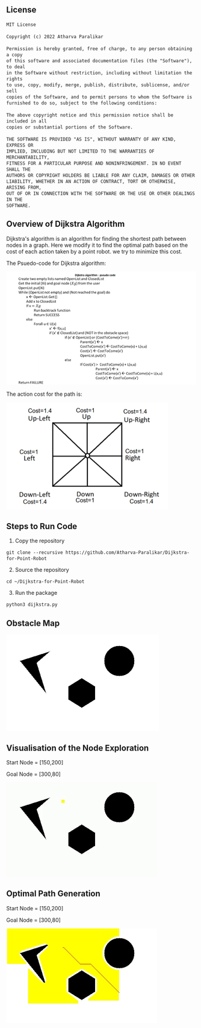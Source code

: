 ## License
```
MIT License

Copyright (c) 2022 Atharva Paralikar

Permission is hereby granted, free of charge, to any person obtaining a copy
of this software and associated documentation files (the "Software"), to deal
in the Software without restriction, including without limitation the rights
to use, copy, modify, merge, publish, distribute, sublicense, and/or sell
copies of the Software, and to permit persons to whom the Software is
furnished to do so, subject to the following conditions:

The above copyright notice and this permission notice shall be included in all
copies or substantial portions of the Software.

THE SOFTWARE IS PROVIDED "AS IS", WITHOUT WARRANTY OF ANY KIND, EXPRESS OR
IMPLIED, INCLUDING BUT NOT LIMITED TO THE WARRANTIES OF MERCHANTABILITY,
FITNESS FOR A PARTICULAR PURPOSE AND NONINFRINGEMENT. IN NO EVENT SHALL THE
AUTHORS OR COPYRIGHT HOLDERS BE LIABLE FOR ANY CLAIM, DAMAGES OR OTHER
LIABILITY, WHETHER IN AN ACTION OF CONTRACT, TORT OR OTHERWISE, ARISING FROM,
OUT OF OR IN CONNECTION WITH THE SOFTWARE OR THE USE OR OTHER DEALINGS IN THE
SOFTWARE.
```

## Overview of Dijkstra Algorithm

Dijkstra's algorithm is an algorithm for finding the shortest path between nodes in a graph. Here we modify it to find the optimal path based on the cost of each action taken by a point robot. we try to minimize this cost.

The Psuedo-code for Dijkstra algorithm:

![Psuedo-code](https://github.com/Atharva-Paralikar/Dijkstra-for-Point-Robot/blob/main/docs/psuedo_code_dijkstra.png)

The action cost for the path is:

![Action-set and costs](https://github.com/Atharva-Paralikar/Dijkstra-for-Point-Robot/blob/main/docs/action_cost.png)

## Steps to Run Code

1. Copy the repository
```
git clone --recursive https://github.com/Atharva-Paralikar/Dijkstra-for-Point-Robot
```
2. Source the repository 
```
cd ~/Dijkstra-for-Point-Robot
```
3. Run the package 
```
python3 dijkstra.py
```
## Obstacle Map

![Obstacle Map](https://github.com/Atharva-Paralikar/Dijkstra-for-Point-Robot/blob/main/docs/obstacle_map.jpg)

## Visualisation of the Node Exploration

Start Node = [150,200]

Goal Node = [300,80]

![Node Exploration](https://github.com/Atharva-Paralikar/Dijkstra-for-Point-Robot/blob/main/docs/exploration.gif)

## Optimal Path Generation

Start Node = [150,200]

Goal Node = [300,80]

![Optimal Path](https://github.com/Atharva-Paralikar/Dijkstra-for-Point-Robot/blob/main/docs/path.jpg)
